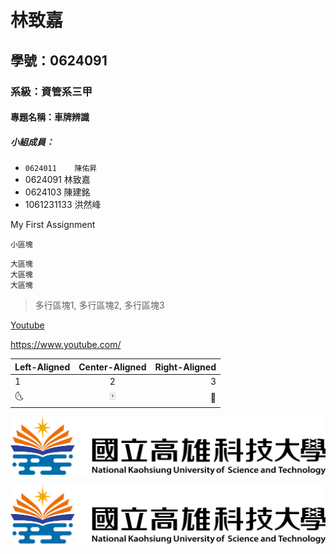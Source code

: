 # 林致嘉

## 學號：0624091

### 系級：資管系三甲

#### 專題名稱：車牌辨識

##### 小組成員：
* `0624011    陳佑昇`
* 0624091    林致嘉
* 0624103    陳建銘
* 1061231133 洪然峰

My First Assignment

`小區塊`

```
大區塊
大區塊
大區塊
```

> 多行區塊1,
> 多行區塊2,
> 多行區塊3

[Youtube](https://www.youtube.com)

<https://www.youtube.com/>

| Left-Aligned | Center-Aligned | Right-Aligned |
|:-------------|:--------------:|--------------:|
|1|2|3|
|:last_quarter_moon_with_face:|:mahjong:|:first_quarter_moon_with_face:|


![NKUST](nkust.png "高科大")

[![ONE OK ROCK - I was King [Official Video from Orchestra Japan Tour]](nkust.png)](https://www.youtube.com/watch?v=RxCEMy022Do "ONE OK ROCK - I was King")

